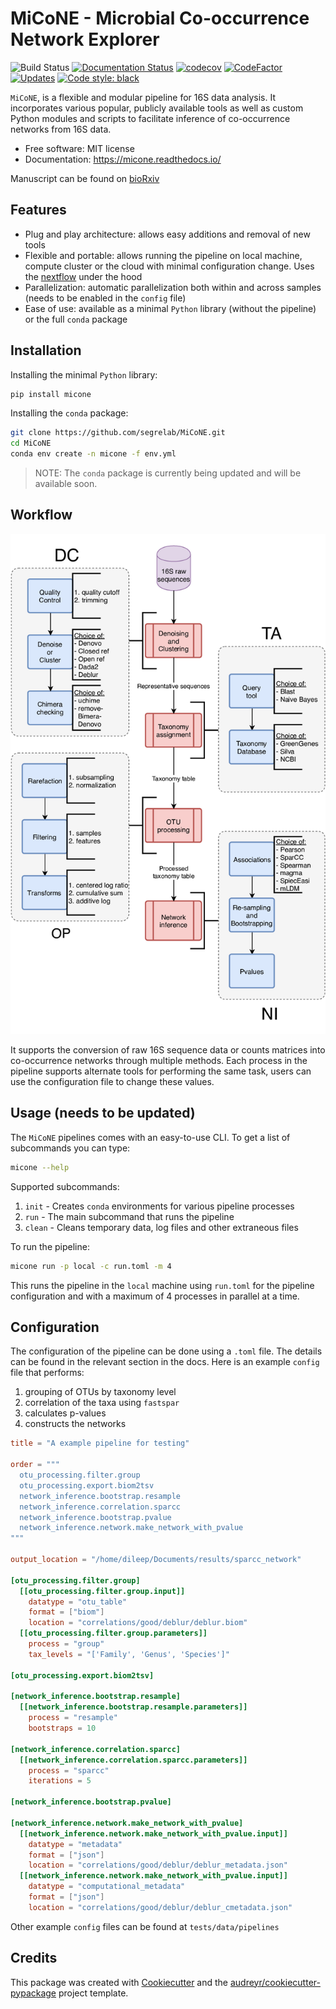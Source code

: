 # MiCoNE - Microbial Co-occurrence Network Explorer

![Build Status](https://github.com/segrelab/MiCoNE/workflows/build/badge.svg)
[![Documentation Status](https://readthedocs.org/projects/micone/badge/?version=latest)](https://micone.readthedocs.io/en/latest/?badge=latest)
[![codecov](https://codecov.io/gh/segrelab/MiCoNE/branch/master/graph/badge.svg?token=2tKiI0lUJb)](https://codecov.io/gh/segrelab/MiCoNE)
[![CodeFactor](https://www.codefactor.io/repository/github/segrelab/micone/badge)](https://www.codefactor.io/repository/github/segrelab/micone)
[![Updates](https://pyup.io/repos/github/segrelab/MiCoNE/shield.svg)](https://pyup.io/repos/github/segrelab/MiCoNE/)
[![Code style: black](https://img.shields.io/badge/code%20style-black-000000.svg)](https://github.com/ambv/black)

`MiCoNE`, is a flexible and modular pipeline for 16S data analysis.
It incorporates various popular, publicly available tools as well as custom Python modules and scripts to facilitate inference of co-occurrence networks from 16S data.

- Free software: MIT license
- Documentation: <https://micone.readthedocs.io/>

Manuscript can be found on [bioRxiv](https://www.biorxiv.org/content/10.1101/2020.09.23.309781v2)

## Features

- Plug and play architecture: allows easy additions and removal of new tools
- Flexible and portable: allows running the pipeline on local machine, compute cluster or the cloud with minimal configuration change. Uses the [nextflow](www.nextflow.io) under the hood
- Parallelization: automatic parallelization both within and across samples (needs to be enabled in the `config` file)
- Ease of use: available as a minimal `Python` library (without the pipeline) or the full `conda` package

## Installation

Installing the minimal `Python` library:

```sh
pip install micone
```

Installing the `conda` package:

```sh
git clone https://github.com/segrelab/MiCoNE.git
cd MiCoNE
conda env create -n micone -f env.yml
```

> NOTE:
> The `conda` package is currently being updated and will be available soon.

## Workflow

![pipeline](assets/pipeline.png)

It supports the conversion of raw 16S sequence data or counts matrices into co-occurrence networks through multiple methods. Each process in the pipeline supports alternate tools for performing the same task, users can use the configuration file to change these values.

## Usage (needs to be updated)

The `MiCoNE` pipelines comes with an easy-to-use CLI. To get a list of subcommands you can type:

```bash
micone --help
```

Supported subcommands:

1. `init` - Creates `conda` environments for various pipeline processes
2. `run` - The main subcommand that runs the pipeline
3. `clean` - Cleans temporary data, log files and other extraneous files

To run the pipeline:

```bash
micone run -p local -c run.toml -m 4
```

This runs the pipeline in the `local` machine using `run.toml` for the pipeline configuration and with a maximum of 4 processes in parallel at a time.

## Configuration

The configuration of the pipeline can be done using a `.toml` file.
The details can be found in the relevant section in the docs.
Here is an example `config` file that performs:

1. grouping of OTUs by taxonomy level
2. correlation of the taxa using `fastspar`
3. calculates p-values
4. constructs the networks

```toml
title = "A example pipeline for testing"

order = """
  otu_processing.filter.group
  otu_processing.export.biom2tsv
  network_inference.bootstrap.resample
  network_inference.correlation.sparcc
  network_inference.bootstrap.pvalue
  network_inference.network.make_network_with_pvalue
"""

output_location = "/home/dileep/Documents/results/sparcc_network"

[otu_processing.filter.group]
  [[otu_processing.filter.group.input]]
    datatype = "otu_table"
    format = ["biom"]
    location = "correlations/good/deblur/deblur.biom"
  [[otu_processing.filter.group.parameters]]
    process = "group"
    tax_levels = "['Family', 'Genus', 'Species']"

[otu_processing.export.biom2tsv]

[network_inference.bootstrap.resample]
  [[network_inference.bootstrap.resample.parameters]]
    process = "resample"
    bootstraps = 10

[network_inference.correlation.sparcc]
  [[network_inference.correlation.sparcc.parameters]]
    process = "sparcc"
    iterations = 5

[network_inference.bootstrap.pvalue]

[network_inference.network.make_network_with_pvalue]
  [[network_inference.network.make_network_with_pvalue.input]]
    datatype = "metadata"
    format = ["json"]
    location = "correlations/good/deblur/deblur_metadata.json"
  [[network_inference.network.make_network_with_pvalue.input]]
    datatype = "computational_metadata"
    format = ["json"]
    location = "correlations/good/deblur/deblur_cmetadata.json"
```

Other example `config` files can be found at `tests/data/pipelines`

## Credits

This package was created with [Cookiecutter](https://github.com/audreyr/cookiecutter) and the [audreyr/cookiecutter-pypackage](https://github.com/audreyr/cookiecutter-pypackage) project template.
